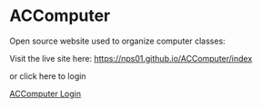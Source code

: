 # ACComputer

Open source website used to organize computer classes:

Visit the live site here: https://nps01.github.io/ACComputer/index

or click here to login

<a href="https://nps01.github.io/ACComputer/index"> ACComputer Login </a>
